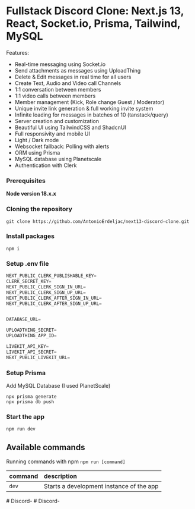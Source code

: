 # Fullstack Discord Clone: Next.js 13, React, Socket.io, Prisma, Tailwind, MySQL

Features:

- Real-time messaging using Socket.io
- Send attachments as messages using UploadThing
- Delete & Edit messages in real time for all users
- Create Text, Audio and Video call Channels
- 1:1 conversation between members
- 1:1 video calls between members
- Member management (Kick, Role change Guest / Moderator)
- Unique invite link generation & full working invite system
- Infinite loading for messages in batches of 10 (tanstack/query)
- Server creation and customization
- Beautiful UI using TailwindCSS and ShadcnUI
- Full responsivity and mobile UI
- Light / Dark mode
- Websocket fallback: Polling with alerts
- ORM using Prisma
- MySQL database using Planetscale
- Authentication with Clerk

### Prerequisites

**Node version 18.x.x**

### Cloning the repository

```shell
git clone https://github.com/AntonioErdeljac/next13-discord-clone.git
```

### Install packages

```shell
npm i
```

### Setup .env file


```js
NEXT_PUBLIC_CLERK_PUBLISHABLE_KEY=
CLERK_SECRET_KEY=
NEXT_PUBLIC_CLERK_SIGN_IN_URL=
NEXT_PUBLIC_CLERK_SIGN_UP_URL=
NEXT_PUBLIC_CLERK_AFTER_SIGN_IN_URL=
NEXT_PUBLIC_CLERK_AFTER_SIGN_UP_URL=


DATABASE_URL=

UPLOADTHING_SECRET=
UPLOADTHING_APP_ID=

LIVEKIT_API_KEY=
LIVEKIT_API_SECRET=
NEXT_PUBLIC_LIVEKIT_URL=
```

### Setup Prisma

Add MySQL Database (I used PlanetScale)

```shell
npx prisma generate
npx prisma db push

```

### Start the app

```shell
npm run dev
```

## Available commands

Running commands with npm `npm run [command]`

| command         | description                              |
| :-------------- | :--------------------------------------- |
| `dev`           | Starts a development instance of the app |
#   D i s c o r d - 
 
 #   D i s c o r d - 
 
 
